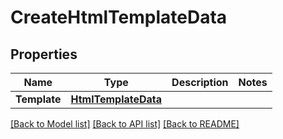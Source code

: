 # CreateHtmlTemplateData

## Properties
Name | Type | Description | Notes
------------ | ------------- | ------------- | -------------
**Template** | [**HtmlTemplateData**](html_template_data.md) |  | 

[[Back to Model list]](../README.md#documentation-for-models) [[Back to API list]](../README.md#documentation-for-api-endpoints) [[Back to README]](../README.md)


